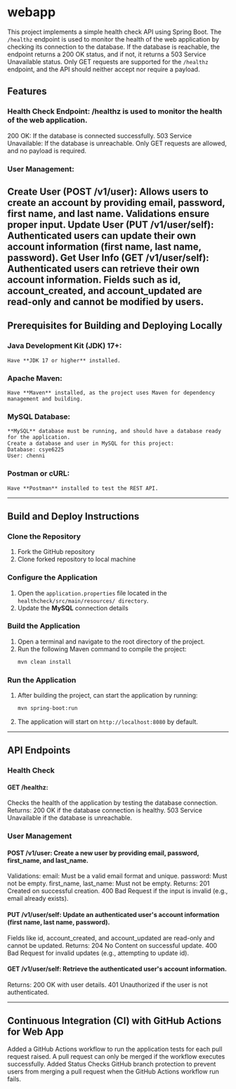 # webapp
This project implements a simple health check API using Spring Boot. The `/healthz` endpoint is used to monitor the health of the web application by checking its connection to the database. If the database is reachable, the endpoint returns a 200 OK status, and if not, it returns a 503 Service Unavailable status. Only GET requests are supported for the `/healthz` endpoint, and the API should neither accept nor require a payload.

## Features
### Health Check Endpoint: /healthz is used to monitor the health of the web application.
200 OK: If the database is connected successfully.
503 Service Unavailable: If the database is unreachable.
Only GET requests are allowed, and no payload is required.
### User Management:
Create User (POST /v1/user): Allows users to create an account by providing email, password, first name, and last name. Validations ensure proper input.
Update User (PUT /v1/user/self): Authenticated users can update their own account information (first name, last name, password).
Get User Info (GET /v1/user/self): Authenticated users can retrieve their own account information. Fields such as id, account_created, and account_updated are read-only and cannot be modified by users.
---

## Prerequisites for Building and Deploying Locally
### Java Development Kit (JDK) 17+:
    Have **JDK 17 or higher** installed.
### Apache Maven:
    Have **Maven** installed, as the project uses Maven for dependency management and building.
### MySQL Database:
    **MySQL** database must be running, and should have a database ready for the application.
    Create a database and user in MySQL for this project:
    Database: csye6225
    User: chenni
### Postman or cURL:
    Have **Postman** installed to test the REST API.
---

## Build and Deploy Instructions
### Clone the Repository
1. Fork the GitHub repository
2. Clone forked repository to local machine

### Configure the Application
1. Open the `application.properties` file located in the `healthcheck/src/main/resources/ directory`.
2. Update the **MySQL** connection details

### Build the Application
1. Open a terminal and navigate to the root directory of the project.
2. Run the following Maven command to compile the project:
    ```bash
    mvn clean install

### Run the Application
1. After building the project, can start the application by running:
   ```bash
   mvn spring-boot:run
2. The application will start on `http://localhost:8080` by default.
---

## API Endpoints
### Health Check
#### GET /healthz:
Checks the health of the application by testing the database connection.
Returns:
    200 OK if the database connection is healthy.
    503 Service Unavailable if the database is unreachable.
### User Management
#### POST /v1/user: Create a new user by providing email, password, first_name, and last_name.
Validations:
    email: Must be a valid email format and unique.
    password: Must not be empty.
    first_name, last_name: Must not be empty.
Returns:
    201 Created on successful creation.
    400 Bad Request if the input is invalid (e.g., email already exists).
#### PUT /v1/user/self: Update an authenticated user's account information (first name, last name, password).
Fields like id, account_created, and account_updated are read-only and cannot be updated.
Returns:
    204 No Content on successful update.
    400 Bad Request for invalid updates (e.g., attempting to update id).
#### GET /v1/user/self: Retrieve the authenticated user's account information.
Returns:
    200 OK with user details.
    401 Unauthorized if the user is not authenticated.

---

## Continuous Integration (CI) with GitHub Actions for Web App
Added a GitHub Actions workflow to run the application tests for each pull request raised. A pull request can only be merged if the workflow executes successfully.
Added Status Checks GitHub branch protection to prevent users from merging a pull request when the GitHub Actions workflow run fails.
